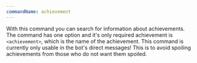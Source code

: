 ```yaml
---
commandName: achievement
---
```

With this command you can search for information about achievements. The command has one option and it's only required achievement is `<achievement>`, which is the name of the achievement. This command is currently only usable in the bot's direct messages! This is to avoid spoiling achievements from those who do not want them spoiled.